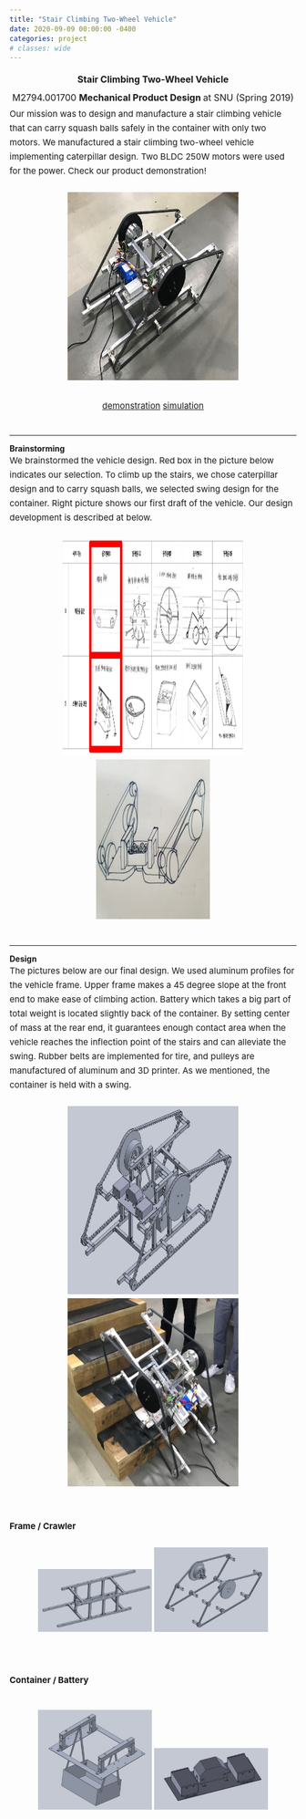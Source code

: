 ```yaml
---
title: "Stair Climbing Two-Wheel Vehicle"
date: 2020-09-09 00:00:00 -0400
categories: project
# classes: wide
---
```


<div style="font-size: medium; line-height: 2em;">
<center><strong> Stair Climbing Two-Wheel Vehicle </strong> <br>
  M2794.001700 <strong> Mechanical Product Design </strong> at SNU (Spring 2019)<br> </center>
</div>

<div style="font-size: 15px; line-height: 25px;">
Our mission was to design and manufacture a stair climbing vehicle that can carry squash balls safely in the container with only two motors. We manufactured a stair climbing two-wheel vehicle implementing caterpillar design. Two BLDC 250W motors were used for the power. Check our product demonstration! <br>
<br> <center><img src="/assets/images/stairclimb.JPG" border="0" width="300" height="330"/> </center>
<br> <center> <a href="https://youtu.be/zbO6nPRZ41U" target="_blank">demonstration</a>  <a href="https://youtu.be/o7WLumbu6R0" target="_blank">simulation</a> </center>  
<br>
  
</div>

<hr class="one">
<strong> Brainstorming </strong><br>

<div style="font-size: 15px; line-height: 25px;"> 
We brainstormed the vehicle design. Red box in the picture below indicates our selection. To climb up the stairs, we chose caterpillar design and to carry squash balls, we selected swing design for the container. Right picture shows our first draft of the vehicle. Our design development is described at below. <br><br>
<center><img src="/assets/images/brainstorming1.JPG" border="0" width="320" height="380"/> <img src="/assets/images/brainstorming2.jpg" border="0" width="200" height="280"/></center>
<br>
</div>

<hr class="one">
<strong> Design </strong><br>
<div style="font-size: 15px; line-height: 25px;"> 
The pictures below are our final design. We used aluminum profiles for the vehicle frame. Upper frame makes a 45 degree slope at the front end to make ease of climbing action. Battery which takes a big part of total weight is located slightly back of the container. By setting center of mass at the rear end, it guarantees enough contact area when the vehicle reaches the inflection point of the stairs and can alleviate the swing. Rubber belts are implemented for tire, and pulleys are manufactured of aluminum and 3D printer. As we mentioned, the container is held with a swing. <br><br>
  
<center><img src="/assets/images/stairclimbing.jpg" border="0" width="300" height="330"/> <img src="/assets/images/stairclimb2.JPG" border="0" width="300" height="330"/></center>
<br>

<br>
<strong> Frame / Crawler</strong> <br><br>
<center> <img src="/assets/images/frame.jpg" border="0" width="200"/> <img src="/assets/images/crawler.jpg" border="0" width="200"/></center>
<br><br>

<strong> Container / Battery </strong> <br><br>
<center> <img src="/assets/images/container.jpg" border="0"  width="200"/>  <img src="/assets/images/battery.jpg" border="0" width="200"/>  </center>
<br><br>

</div>
